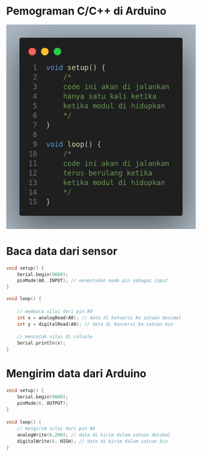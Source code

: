 # Pemograman C/C++ di Arduino

![1710561818221](image/README/1710561818221.png)

# Baca data dari sensor


```cpp
void setup() {
    Serial.begin(9600);
    pinMode(A0, INPUT); // menentukan mode pin sebagai input
}
```

```cpp
void loop() {

    // membaca nilai dari pin A0
    int x = analogRead(A0); // data di konversi ke satuan desimal
    int y = digitalRead(A0); // data di konversi ke satuan bin

    // mencetak nilai di colsole
    Serial.println(x);
}
```

# Mengirim data dari Arduino

```cpp
void setup() {
    Serial.begin(9600);
    pinMode(6, OUTPUT);
}

void loop() {
    // mengirim nilai dari pin A0
    analogWrite(6,200); // data di kirim dalam satuan desimal
    digitalWrite(6, HIGH); // data di kirim dalam satuan bin
}
```
